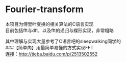 Fourier-transform
=================
本项目为傅里叶变换的相关算法的C语言实现  
目前包括fft与dft，以及fft的递归与蝶形实现，非常粗略  

其中理解与实现大量参考了C语言吧的sleepwalking同学的  
###【简单向】用最简单易懂的方式实现FFT  
连接：http://tieba.baidu.com/p/2513502552  


